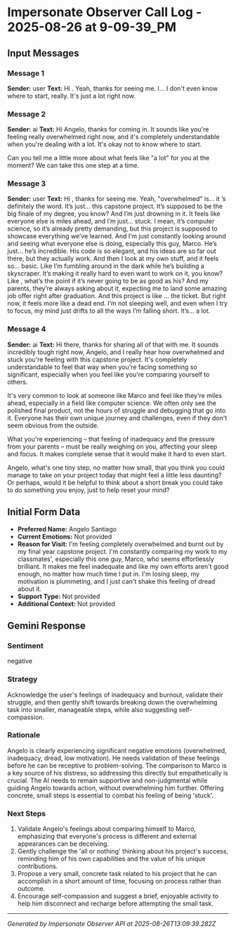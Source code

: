 # Impersonate Observer Call Log - 2025-08-26 at 9-09-39_PM

## Input Messages
### Message 1
**Sender:** user
**Text:** Hi
. Yeah, thanks for seeing me. I... I don't even know where to start,
 really. It's just a lot right now.

### Message 2
**Sender:** ai
**Text:** Hi Angelo, thanks for coming in. It sounds like you're feeling really overwhelmed right now, and it's completely understandable when you're dealing with a lot. It's okay not to know where to start.

Can you tell me a little more about what feels like "a lot" for you at the moment? We can take this one step at a time.

### Message 3
**Sender:** user
**Text:** Hi
, thanks for seeing me. Yeah, "overwhelmed" is… it
’s definitely the word. It’s just… this capstone project. It’s supposed to be the big finale of my degree, you know? And I’m just drowning in it. It feels like everyone else is miles
 ahead, and I’m just… stuck.
I mean, it’s computer science, so it’s already pretty demanding, but this project is supposed to showcase everything we’ve learned. And I’m just constantly looking around
 and seeing what everyone else is doing, especially this guy, Marco. He’s just… he’s incredible. His code is so elegant, and his ideas are so far out there, but they actually work. And then I look
 at my own stuff, and it feels so… basic. Like I’m fumbling around in the dark while he’s building a skyscraper.
It’s making it really hard to even want to work on it, you know? Like
, what’s the point if it’s never going to be as good as his? And my parents, they’re always asking about it, expecting me to land some amazing job offer right after graduation. And this project is like
… the ticket. But right now, it feels more like a dead end. I’m not sleeping well, and even when I try to focus, my mind just drifts to all the ways I’m falling short. It’s…
 a lot.

### Message 4
**Sender:** ai
**Text:** Hi there, thanks for sharing all of that with me. It sounds incredibly tough right now, Angelo, and I really hear how overwhelmed and stuck you're feeling with this capstone project. It's completely understandable to feel that way when you're facing something so significant, especially when you feel like you're comparing yourself to others.

It's very common to look at someone like Marco and feel like they're miles ahead, especially in a field like computer science. We often only see the polished final product, not the hours of struggle and debugging that go into it. Everyone has their own unique journey and challenges, even if they don't seem obvious from the outside.

What you're experiencing – that feeling of inadequacy and the pressure from your parents – must be really weighing on you, affecting your sleep and focus. It makes complete sense that it would make it hard to even start.

Angelo, what's one tiny step, no matter how small, that you think you could manage to take on your project today that might feel a little less daunting? Or perhaps, would it be helpful to think about a short break you could take to do something you enjoy, just to help reset your mind?


## Initial Form Data

- **Preferred Name:** Angelo Santiago
- **Current Emotions:** Not provided
- **Reason for Visit:** I'm feeling completely overwhelmed and burnt out by my final year capstone project. I'm constantly comparing my work to my classmates', especially this one guy, Marco, who seems effortlessly brilliant. It makes me feel inadequate and like my own efforts aren't good enough, no matter how much time I put in. I'm losing sleep, my motivation is plummeting, and I just can't shake this feeling of dread about it.
- **Support Type:** Not provided
- **Additional Context:** Not provided


## Gemini Response
### Sentiment
negative

### Strategy
Acknowledge the user's feelings of inadequacy and burnout, validate their struggle, and then gently shift towards breaking down the overwhelming task into smaller, manageable steps, while also suggesting self-compassion.

### Rationale
Angelo is clearly experiencing significant negative emotions (overwhelmed, inadequacy, dread, low motivation). He needs validation of these feelings before he can be receptive to problem-solving. The comparison to Marco is a key source of his distress, so addressing this directly but empathetically is crucial. The AI needs to remain supportive and non-judgmental while guiding Angelo towards action, without overwhelming him further. Offering concrete, small steps is essential to combat his feeling of being 'stuck'.

### Next Steps
1. Validate Angelo's feelings about comparing himself to Marco, emphasizing that everyone's process is different and external appearances can be deceiving.
2. Gently challenge the 'all or nothing' thinking about his project's success, reminding him of his own capabilities and the value of his unique contributions.
3. Propose a very small, concrete task related to his project that he can accomplish in a short amount of time, focusing on process rather than outcome.
4. Encourage self-compassion and suggest a brief, enjoyable activity to help him disconnect and recharge before attempting the small task.

---
*Generated by Impersonate Observer API at 2025-08-26T13:09:39.282Z*
